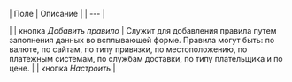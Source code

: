 | Поле | Описание |
| --- |

|
| кнопка *Добавить правило* | Служит для добавления правила путем заполнения данных во всплывающей форме. Правила могут быть: по валюте, по сайтам, по типу привязки, по местоположению, по платежным системам, по службам доставки, по типу плательщика и по цене. |
| кнопка *Настроить* |